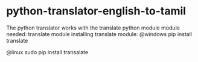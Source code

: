 # python-translator-english-to-tamil
The python translator works with the translate python module
module needed:
translate module
installing translate module:
@windows
pip install translate

@linux
sudo pip install transalate

